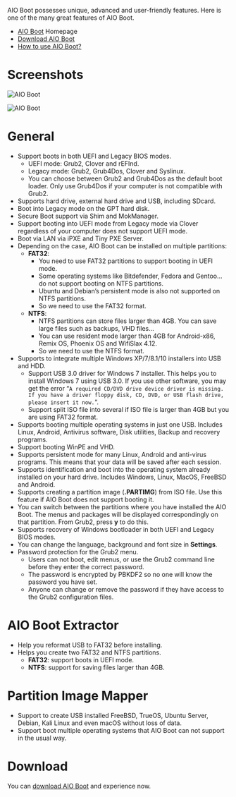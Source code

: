 AIO Boot possesses unique, advanced and user-friendly features. Here is one of the many great features of AIO Boot.

- [AIO Boot](https://www.aioboot.com) Homepage
- [Download AIO Boot](https://www.aioboot.com/en/download/)
- [How to use AIO Boot?](https://www.aioboot.com/en/how-to-use/)

# Screenshots

![AIO Boot](https://www.aioboot.com/wp-content/uploads/2017/05/AIO-Boot-Grub2-Menu-English.jpg)

![AIO Boot](https://www.aioboot.com/wp-content/uploads/2017/05/AIOCreator.exe_-1.jpg)

# General

- Support boots in both UEFI and Legacy BIOS modes.
	- UEFI mode: Grub2, Clover and rEFInd.
	- Legacy mode: Grub2, Grub4Dos, Clover and Syslinux.
	- You can choose between Grub2 and Grub4Dos as the default boot loader. Only use Grub4Dos if your computer is not compatible with Grub2.
- Supports hard drive, external hard drive and USB, including SDcard.
- Boot into Legacy mode on the GPT hard disk.
- Secure Boot support via Shim and MokManager.
- Support booting into UEFI mode from Legacy mode via Clover regardless of your computer does not support UEFI mode.
- Boot via LAN via iPXE and Tiny PXE Server.
- Depending on the case, AIO Boot can be installed on multiple partitions:
	- **FAT32**:
		- You need to use FAT32 partitions to support booting in UEFI mode.
		- Some operating systems like Bitdefender, Fedora and Gentoo… do not support booting on NTFS partitions.
		- Ubuntu and Debian’s persistent mode is also not supported on NTFS partitions.
		- So we need to use the FAT32 format.
	- **NTFS**:
		- NTFS partitions can store files larger than 4GB. You can save large files such as backups, VHD files…
		- You can use resident mode larger than 4GB for Android-x86, Remix OS, Phoenix OS and WifiSlax 4.12.
		- So we need to use the NTFS format.
- Supports to integrate multiple Windows XP/7/8.1/10 installers into USB and HDD.
	- Support USB 3.0 driver for Windows 7 installer. This helps you to install Windows 7 using USB 3.0. If you use other software, you may get the error “`A required CD/DVD drive device driver is missing. If you have a driver floppy disk, CD, DVD, or USB flash drive, please insert it now.`“.
	- Support split ISO file into several if ISO file is larger than 4GB but you are using FAT32 format.
- Supports booting multiple operating systems in just one USB. Includes Linux, Android, Antivirus software, Disk utilities, Backup and recovery programs.
- Support booting WinPE and VHD.
- Supports persistent mode for many Linux, Android and anti-virus programs. This means that your data will be saved after each session.
- Supports identification and boot into the operating system already installed on your hard drive. Includes Windows, Linux, MacOS, FreeBSD and Android.
- Supports creating a partition image (**.PARTIMG**) from ISO file. Use this feature if AIO Boot does not support booting it.
- You can switch between the partitions where you have installed the AIO Boot. The menus and packages will be displayed correspondingly on that partition. From Grub2, press **y** to do this.
- Supports recovery of Windows bootloader in both UEFI and Legacy BIOS modes.
- You can change the language, background and font size in **Settings**.
- Password protection for the Grub2 menu.
	- Users can not boot, edit menus, or use the Grub2 command line before they enter the correct password.
	- The password is encrypted by PBKDF2 so no one will know the password you have set.
	- Anyone can change or remove the password if they have access to the Grub2 configuration files.

# AIO Boot Extractor

- Help you reformat USB to FAT32 before installing.
- Helps you create two FAT32 and NTFS partitions.
	- **FAT32**: support boots in UEFI mode.
	- **NTFS**: support for saving files larger than 4GB.

# Partition Image Mapper

- Support to create USB installed FreeBSD, TrueOS, Ubuntu Server, Debian, Kali Linux and even macOS without loss of data.
- Support boot multiple operating systems that AIO Boot can not support in the usual way.

# Download

You can [download AIO Boot](https://www.aioboot.com/en/download/) and experience now.